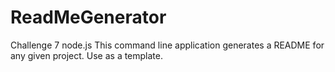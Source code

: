 # ReadMeGenerator
Challenge 7 node.js
This command line application generates a README for any given project. Use as a template.
